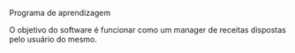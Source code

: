 Programa de aprendizagem

O objetivo do software é funcionar como um manager de receitas dispostas pelo usuário do mesmo.
